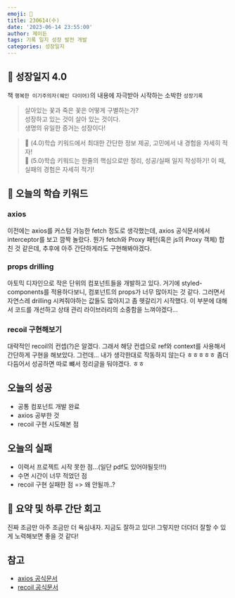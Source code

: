 ```yaml
---
emoji: 🌱
title: 230614(수)
date: '2023-06-14 23:55:00'
author: 제이든
tags: 기록 일지 성장 발전 개발
categories: 성장일지
---
```


## 🎄 성장일지 4.0

책 `행복한 이기주의자(웨인 다이어)`의 내용에 자극받아 시작하는 소박한 `성장기록`

> 살아있는 꽃과 죽은 꽃은 어떻게 구별하는가?<br/>
> 성장하고 있는 것이 살아 있는 것이다.<br/>
> 생명의 유일한 증거는 성장이다!

> 🌾 (4.0)학습 키워드에서 최대한 간단한 정보 제공, 고민에서 내 경험을 자세히 적자!<br/>
> 🥊 (5.0)학습 키워드는 한줄의 핵심으로만 정리, 성공/실패 일지 작성하기! 이 때, 실패의 경험은 자세히 적기!

## 🔑 오늘의 학습 키워드

### axios

이전에는 axios를 커스텀 가능한 fetch 정도로 생각했는데, axios 공식문서에서 interceptor를 보고 깜짝 놀랐다. 뭔가 fetch와 Proxy 패턴(혹은 js의 Proxy 객체) 합친 것 같은데, 
추후에 아주 간단하게라도 구현해봐야겠다.

### props drilling

아토믹 디자인으로 작은 단위의 컴포넌트들을 개발하고 있다. 거기에 styled-components를 적용하다보니, 컴포넌트의 props가 너무 많아지는 것 같다. 그러면서 자연스레
drilling 시켜줘야하는 값들도 많아지고 좀 헷갈리기 시작했다. 이 부분에 대해서 코드를 개선하고 상태 관리 라이브러리의 소중함을 느껴야겠다...

### recoil 구현해보기

대략적인 recoil의 컨셉(?)은 알겠다. 그래서 해당 컨셉으로 ref와 context를 사용해서 간단하게 구현을 해보았다. 그런데... 내가 생각한대로 작동하지 않는다 ㅎㅎㅎㅎㅎ
좀더 다듬어서 성공하면 따로 뺴서 정리글을 둬야겠다. ㅎㅎ

## 오늘의 성공

- 공통 컴포넌트 개발 완료
- axios 공부한 것
- recoil 구현 시도해본 점

## 오늘의 실패

- 이력서 프로젝트 시작 못한 점...(일단 pdf도 있어야될듯!!!)
- 수면 시간이 너무 적었던 점
- recoil 구현 실패한 점 => 왜 안될까..?

## 📝 요약 및 하루 간단 회고

진짜 조금만 아주 조금만 더 욕심내자. 지금도 잘하고 있다! 그렇지만 더더더 잘할 수 있게 노력해보면 좋을 것 같다!

## 참고

- [axios 공식문서](https://axios-http.com/kr/)
- [recoil 공식문서](https://recoiljs.org/ko/)

```toc

```
